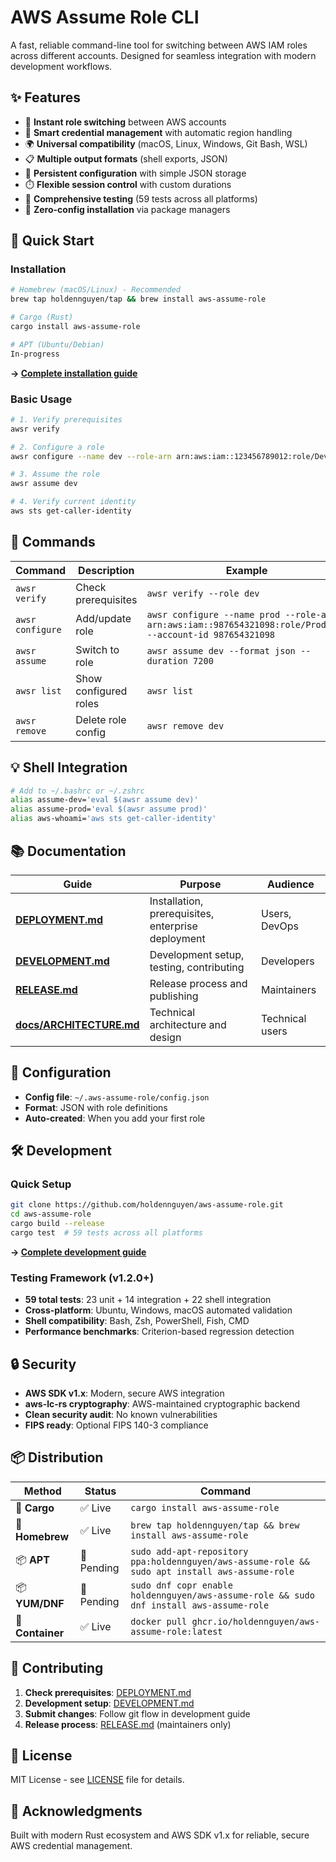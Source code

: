 # AWS Assume Role CLI

A fast, reliable command-line tool for switching between AWS IAM roles across different accounts. Designed for seamless integration with modern development workflows.

## ✨ Features

- 🔄 **Instant role switching** between AWS accounts
- 🔐 **Smart credential management** with automatic region handling
- 🌍 **Universal compatibility** (macOS, Linux, Windows, Git Bash, WSL)
- 📋 **Multiple output formats** (shell exports, JSON)
- 💾 **Persistent configuration** with simple JSON storage
- ⏱️ **Flexible session control** with custom durations
- 🧪 **Comprehensive testing** (59 tests across all platforms)
- 🚀 **Zero-config installation** via package managers

## 🚀 Quick Start

### Installation
```bash
# Homebrew (macOS/Linux) - Recommended
brew tap holdennguyen/tap && brew install aws-assume-role

# Cargo (Rust)
cargo install aws-assume-role

# APT (Ubuntu/Debian)
In-progress
```
**→ [Complete installation guide](DEPLOYMENT.md)**

### Basic Usage
```bash
# 1. Verify prerequisites
awsr verify

# 2. Configure a role
awsr configure --name dev --role-arn arn:aws:iam::123456789012:role/DevRole --account-id 123456789012

# 3. Assume the role
awsr assume dev

# 4. Verify current identity
aws sts get-caller-identity
```

## 📖 Commands

| Command | Description | Example |
|---------|-------------|---------|
| `awsr verify` | Check prerequisites | `awsr verify --role dev` |
| `awsr configure` | Add/update role | `awsr configure --name prod --role-arn arn:aws:iam::987654321098:role/ProdRole --account-id 987654321098` |
| `awsr assume` | Switch to role | `awsr assume dev --format json --duration 7200` |
| `awsr list` | Show configured roles | `awsr list` |
| `awsr remove` | Delete role config | `awsr remove dev` |

## 💡 Shell Integration

```bash
# Add to ~/.bashrc or ~/.zshrc
alias assume-dev='eval $(awsr assume dev)'
alias assume-prod='eval $(awsr assume prod)'
alias aws-whoami='aws sts get-caller-identity'
```

## 📚 Documentation

| Guide | Purpose | Audience |
|-------|---------|----------|
| **[DEPLOYMENT.md](DEPLOYMENT.md)** | Installation, prerequisites, enterprise deployment | Users, DevOps |
| **[DEVELOPMENT.md](DEVELOPMENT.md)** | Development setup, testing, contributing | Developers |
| **[RELEASE.md](RELEASE.md)** | Release process and publishing | Maintainers |
| **[docs/ARCHITECTURE.md](docs/ARCHITECTURE.md)** | Technical architecture and design | Technical users |

## 🔧 Configuration

- **Config file**: `~/.aws-assume-role/config.json`
- **Format**: JSON with role definitions
- **Auto-created**: When you add your first role

## 🛠️ Development

### Quick Setup
```bash
git clone https://github.com/holdennguyen/aws-assume-role.git
cd aws-assume-role
cargo build --release
cargo test  # 59 tests across all platforms
```
**→ [Complete development guide](DEVELOPMENT.md)**

### Testing Framework (v1.2.0+)
- **59 total tests**: 23 unit + 14 integration + 22 shell integration
- **Cross-platform**: Ubuntu, Windows, macOS automated validation
- **Shell compatibility**: Bash, Zsh, PowerShell, Fish, CMD
- **Performance benchmarks**: Criterion-based regression detection

## 🔒 Security

- **AWS SDK v1.x**: Modern, secure AWS integration
- **aws-lc-rs cryptography**: AWS-maintained cryptographic backend
- **Clean security audit**: No known vulnerabilities
- **FIPS ready**: Optional FIPS 140-3 compliance

## 📦 Distribution

| Method | Status | Command |
|--------|--------|---------|
| 🦀 **Cargo** | ✅ Live | `cargo install aws-assume-role` |
| 🍺 **Homebrew** | ✅ Live | `brew tap holdennguyen/tap && brew install aws-assume-role` |
| 📦 **APT** | 🔄 Pending | `sudo add-apt-repository ppa:holdennguyen/aws-assume-role && sudo apt install aws-assume-role` |
| 📦 **YUM/DNF** | 🔄 Pending | `sudo dnf copr enable holdennguyen/aws-assume-role && sudo dnf install aws-assume-role` |
| 🐳 **Container** | ✅ Live | `docker pull ghcr.io/holdennguyen/aws-assume-role:latest` |

## 🤝 Contributing

1. **Check prerequisites**: [DEPLOYMENT.md](DEPLOYMENT.md)
2. **Development setup**: [DEVELOPMENT.md](DEVELOPMENT.md)
3. **Submit changes**: Follow git flow in development guide
4. **Release process**: [RELEASE.md](RELEASE.md) (maintainers only)

## 📄 License

MIT License - see [LICENSE](LICENSE) file for details.

## 🙏 Acknowledgments

Built with modern Rust ecosystem and AWS SDK v1.x for reliable, secure AWS credential management. 